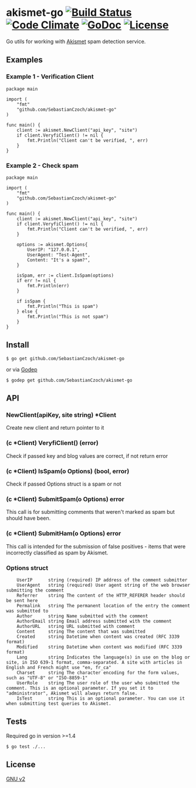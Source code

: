 # akismet-go [![Build Status](https://travis-ci.org/SebastianCzoch/akismet-go.svg?branch=master)](https://travis-ci.org/SebastianCzoch/akismet-go) [![Code Climate](https://codeclimate.com/github/SebastianCzoch/akismet-go/badges/gpa.svg)](https://codeclimate.com/github/SebastianCzoch/akismet-go) [![GoDoc](https://godoc.org/github.com/SebastianCzoch/akismet-go?status.svg)](https://godoc.org/github.com/SebastianCzoch/akismet-go)  [![License](https://img.shields.io/badge/licence-GNU%20v2-green.svg)](./LICENSE)



Go utils for working with [Akismet](http://www.akismet.com/) spam detection service.

## Examples
### Example 1 - Verification Client
```
package main

import (
	"fmt"
	"github.com/SebastianCzoch/akismet-go"
)

func main() {
	client := akismet.NewClient("api_key", "site")
	if client.VeryfiClient() != nil {
		fmt.Println("Client can't be verified, ", err)
	}
}
```

### Example 2 - Check spam
```
package main

import (
	"fmt"
	"github.com/SebastianCzoch/akismet-go"
)

func main() {
	client := akismet.NewClient("api_key", "site")
	if client.VeryfiClient() != nil {
		fmt.Println("Client can't be verified, ", err)
	}

	options := akismet.Options{
		UserIP: "127.0.0.1",
		UserAgent: "Test-Agent",
		Content: "It's a spam?",
	}

	isSpam, err := client.IsSpam(options)
	if err != nil {
		fmt.Println(err)
	}

	if isSpam {
		fmt.Println("This is spam")
	} else {
		fmt.Println("This is not spam")
	}
}
```
## Install

```
$ go get github.com/SebastianCzoch/akismet-go
````

or via [Godep](https://github.com/tools/godep)
```
$ godep get github.com/SebastianCzoch/akismet-go
```


## API
### NewClient(apiKey, site string) *Client
Create new client and return pointer to it

### (c *Client) VeryfiClient() (error)
Check if passed key and blog values are correct, if not return error

### (c *Client) IsSpam(o Options) (bool, error)
Check if passed Options struct is a spam or not

### (c *Client) SubmitSpam(o Options) error
This call is for submitting comments that weren't marked as spam but should have been.

### (c *Client) SubmitHam(o Options) error
This call is intended for the submission of false positives - items that were incorrectly classified as spam by Akismet.

### Options struct
```
	UserIP      string (required) IP address of the comment submitter
	UserAgent   string (required) User agent string of the web browser submitting the comment
	Referrer    string The content of the HTTP_REFERER header should be sent here
	Permalink   string The permanent location of the entry the comment was submitted to
	Author      string Name submitted with the comment
	AuthorEmail string Email address submitted with the comment
	AuthorURL   string URL submitted with comment
	Content     string The content that was submitted
	Created     string Datetime when content was created (RFC 3339 format)
	Modified    string Datetime when content was modified (RFC 3339 format)
	Lang        string Indicates the language(s) in use on the blog or site, in ISO 639-1 format, comma-separated. A site with articles in English and French might use "en, fr_ca"
	Charset     string The character encoding for the form values, such as "UTF-8" or "ISO-8859-1"
	UserRole    string The user role of the user who submitted the comment. This is an optional parameter. If you set it to "administrator", Akismet will always return false.
	IsTest      string This is an optional parameter. You can use it when submitting test queries to Akismet.
```
## Tests
Required go in version >=1.4

```
$ go test ./...
````

## License

[GNU v2](./LICENSE)
